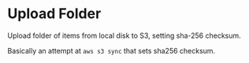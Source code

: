 # Upload Folder

Upload folder of items from local disk to S3, setting sha-256 checksum.

Basically an attempt at `aws s3 sync` that sets sha256 checksum. 